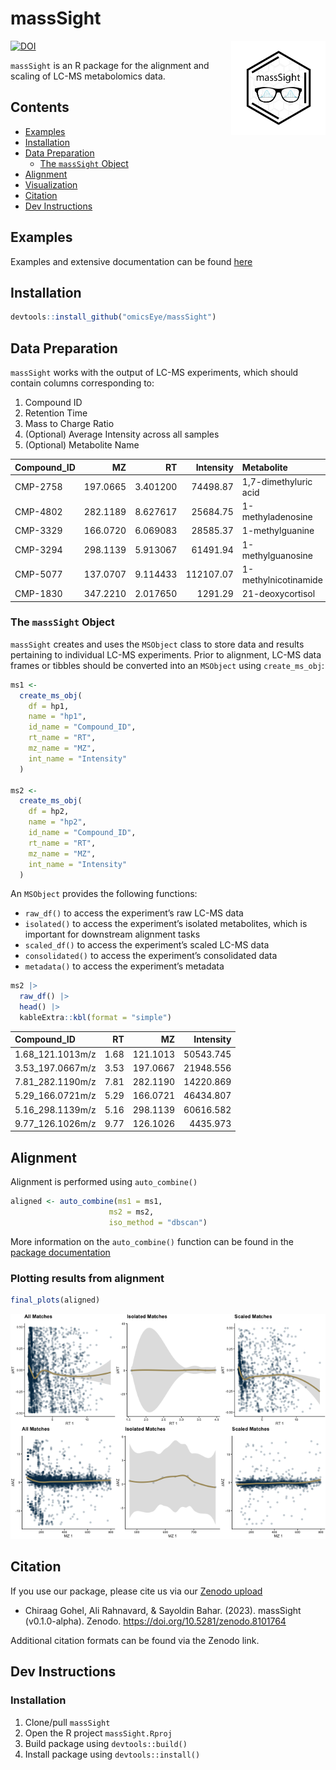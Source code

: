 
<!-- README.md is generated from README.qmd. Please edit that file -->

# massSight

<img src="man/figures/massSight.png" align="right" width="30%"/></a>

[![DOI](https://zenodo.org/badge/608216683.svg)](https://zenodo.org/badge/latestdoi/608216683)

`massSight` is an R package for the alignment and scaling of LC-MS
metabolomics data.

## Contents

- [Examples](#examples)
- [Installation](#installation)
- [Data Preparation](#data-preparation)
  - [The `massSight` Object](#ms-obj)
- [Alignment](#align)
- [Visualization](#visualization)
- [Citation](#citation)
- [Dev Instructions](#dev-instructions)

## Examples

Examples and extensive documentation can be found [here](omicseye.github.io/massSight/)

## Installation

``` r
devtools::install_github("omicsEye/massSight")
```

## Data Preparation

`massSight` works with the output of LC-MS experiments, which should
contain columns corresponding to:

1.  Compound ID
2.  Retention Time
3.  Mass to Charge Ratio
4.  (Optional) Average Intensity across all samples
5.  (Optional) Metabolite Name

| Compound_ID |       MZ |       RT | Intensity | Metabolite            |
|:------------|---------:|---------:|----------:|:----------------------|
| CMP-2758    | 197.0665 | 3.401200 |  74498.87 | 1,7-dimethyluric acid |
| CMP-4802    | 282.1189 | 8.627617 |  25684.75 | 1-methyladenosine     |
| CMP-3329    | 166.0720 | 6.069083 |  28585.37 | 1-methylguanine       |
| CMP-3294    | 298.1139 | 5.913067 |  61491.94 | 1-methylguanosine     |
| CMP-5077    | 137.0707 | 9.114433 | 112107.07 | 1-methylnicotinamide  |
| CMP-1830    | 347.2210 | 2.017650 |   1291.29 | 21-deoxycortisol      |

### The `massSight` Object

`massSight` creates and uses the `MSObject` class to store data and
results pertaining to individual LC-MS experiments. Prior to alignment,
LC-MS data frames or tibbles should be converted into an `MSObject`
using `create_ms_obj`:

``` r
ms1 <-
  create_ms_obj(
    df = hp1,
    name = "hp1",
    id_name = "Compound_ID",
    rt_name = "RT",
    mz_name = "MZ",
    int_name = "Intensity"
  )

ms2 <-
  create_ms_obj(
    df = hp2,
    name = "hp2",
    id_name = "Compound_ID",
    rt_name = "RT",
    mz_name = "MZ",
    int_name = "Intensity"
  )
```

An `MSObject` provides the following functions:

- `raw_df()` to access the experiment’s raw LC-MS data
- `isolated()` to access the experiment’s isolated metabolites, which is
  important for downstream alignment tasks
- `scaled_df()` to access the experiment’s scaled LC-MS data
- `consolidated()` to access the experiment’s consolidated data
- `metadata()` to access the experiment’s metadata

``` r
ms2 |>
  raw_df() |>
  head() |>
  kableExtra::kbl(format = "simple")
```

| Compound_ID      |   RT |       MZ | Intensity |
|:-----------------|-----:|---------:|----------:|
| 1.68_121.1013m/z | 1.68 | 121.1013 | 50543.745 |
| 3.53_197.0667m/z | 3.53 | 197.0667 | 21948.556 |
| 7.81_282.1190m/z | 7.81 | 282.1190 | 14220.869 |
| 5.29_166.0721m/z | 5.29 | 166.0721 | 46434.807 |
| 5.16_298.1139m/z | 5.16 | 298.1139 | 60616.582 |
| 9.77_126.1026m/z | 9.77 | 126.1026 |  4435.973 |

## Alignment

Alignment is performed using `auto_combine()`

``` r
aligned <- auto_combine(ms1 = ms1, 
                      ms2 = ms2, 
                      iso_method = "dbscan")
```

More information on the `auto_combine()` function can be found in the
[package
documentation](https://omicseye.github.io/massSight/reference/auto_combine.html)

### Plotting results from alignment

``` r
final_plots(aligned)
```

![](man/figures/final_plot_out.png)

## Citation

If you use our package, please cite us via our [Zenodo upload](https://zenodo.org/record/8101764)

- Chiraag Gohel, Ali Rahnavard, & Sayoldin Bahar. (2023). massSight (v0.1.0-alpha). Zenodo. https://doi.org/10.5281/zenodo.8101764

Additional citation formats can be found via the Zenodo link.

## Dev Instructions

### Installation

1.  Clone/pull `massSight`
2.  Open the R project `massSight.Rproj`
3.  Build package using `devtools::build()`
4.  Install package using `devtools::install()`
